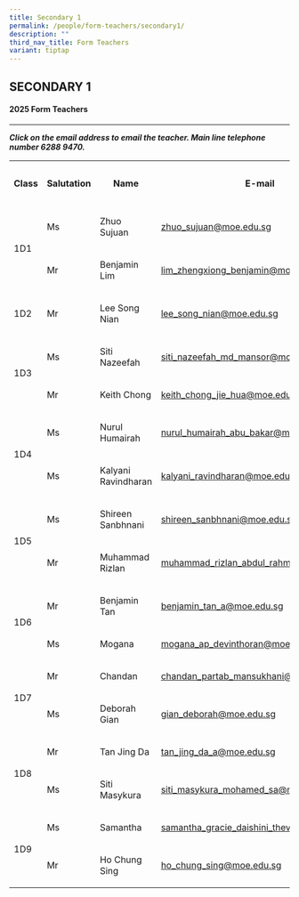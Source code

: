```yaml
---
title: Secondary 1
permalink: /people/form-teachers/secondary1/
description: ""
third_nav_title: Form Teachers
variant: tiptap
---
```

<h2>SECONDARY 1</h2>
<h4>2025 Form Teachers</h4>
<hr>
<p><strong><em>Click on the email address to email the teacher. Main line telephone number 6288 9470.</em></strong>
</p>
<p></p>
<table style="minWidth: 125px">
<colgroup>
<col>
<col>
<col>
<col>
<col>
</colgroup>
<tbody>
<tr>
<th rowspan="1" colspan="1">
<p>Class</p>
</th>
<th rowspan="1" colspan="1">
<p>Salutation</p>
</th>
<th rowspan="1" colspan="1">
<p>Name</p>
</th>
<th rowspan="1" colspan="1">
<p>E-mail</p>
</th>
<th rowspan="1" colspan="1">
<p>Telephone Extension</p>
</th>
</tr>
<tr>
<td rowspan="2" colspan="1">
<p></p>
<p>1D1</p>
</td>
<td rowspan="1" colspan="1">
<p>Ms</p>
</td>
<td rowspan="1" colspan="1">
<p>Zhuo Sujuan</p>
</td>
<td rowspan="1" colspan="1">
<p><a href="mailto:zhuo_sujuan@moe.edu.sg" rel="noopener noreferrer nofollow" target="_blank">zhuo_sujuan@moe.edu.sg</a>
</p>
</td>
<td rowspan="1" colspan="1">
<p>155</p>
</td>
</tr>
<tr>
<td rowspan="1" colspan="1">
<p>Mr</p>
</td>
<td rowspan="1" colspan="1">
<p>Benjamin Lim</p>
</td>
<td rowspan="1" colspan="1">
<p><a href="mailto:lim_zhengxiong_benjamin@moe.edu.sg" rel="noopener noreferrer nofollow" target="_blank">lim_zhengxiong_benjamin@moe.edu.sg</a>
</p>
</td>
<td rowspan="1" colspan="1">
<p>133</p>
</td>
</tr>
<tr>
<td rowspan="1" colspan="1">
<p></p>
<p>1D2</p>
</td>
<td rowspan="1" colspan="1">
<p>Mr</p>
</td>
<td rowspan="1" colspan="1">
<p>Lee Song Nian</p>
</td>
<td rowspan="1" colspan="1">
<p><a href="mailto:lee_song_nian@moe.edu.sg" rel="noopener noreferrer nofollow" target="_blank">lee_song_nian@moe.edu.sg</a>
</p>
</td>
<td rowspan="1" colspan="1">
<p>132</p>
</td>
</tr>
<tr>
<td rowspan="2" colspan="1">
<p></p>
<p></p>
<p>1D3</p>
</td>
<td rowspan="1" colspan="1">
<p>Ms</p>
</td>
<td rowspan="1" colspan="1">
<p>Siti Nazeefah</p>
</td>
<td rowspan="1" colspan="1">
<p><a href="mailto:siti_nazeefah_md_mansor@moe.edu.sg" rel="noopener noreferrer nofollow" target="_blank">siti_nazeefah_md_mansor@moe.edu.sg</a>
</p>
</td>
<td rowspan="1" colspan="1">
<p>138</p>
</td>
</tr>
<tr>
<td rowspan="1" colspan="1">
<p>Mr</p>
</td>
<td rowspan="1" colspan="1">
<p>Keith Chong</p>
</td>
<td rowspan="1" colspan="1">
<p><a href="mailto:keith_chong_jie_hua@moe.edu.sg" rel="noopener noreferrer nofollow" target="_blank">keith_chong_jie_hua@moe.edu.sg</a>
</p>
</td>
<td rowspan="1" colspan="1">
<p>137</p>
</td>
</tr>
<tr>
<td rowspan="2" colspan="1">
<p></p>
<p></p>
<p>1D4</p>
</td>
<td rowspan="1" colspan="1">
<p>Ms</p>
</td>
<td rowspan="1" colspan="1">
<p>Nurul Humairah</p>
</td>
<td rowspan="1" colspan="1">
<p><a href="mailto:nurul_humairah_abu_bakar@moe.edu.sg" rel="noopener noreferrer nofollow" target="_blank">nurul_humairah_abu_bakar@moe.edu.sg</a>
</p>
</td>
<td rowspan="1" colspan="1">
<p>212</p>
</td>
</tr>
<tr>
<td rowspan="1" colspan="1">
<p>Ms</p>
</td>
<td rowspan="1" colspan="1">
<p>Kalyani Ravindharan</p>
</td>
<td rowspan="1" colspan="1">
<p><a href="mailto:kalyani_ravindharan@moe.edu.sg" rel="noopener noreferrer nofollow" target="_blank">kalyani_ravindharan@moe.edu.sg</a>
</p>
</td>
<td rowspan="1" colspan="1">
<p>133</p>
</td>
</tr>
<tr>
<td rowspan="2" colspan="1">
<p></p>
<p></p>
<p>1D5</p>
</td>
<td rowspan="1" colspan="1">
<p>Ms</p>
</td>
<td rowspan="1" colspan="1">
<p>Shireen Sanbhnani</p>
</td>
<td rowspan="1" colspan="1">
<p><a href="mailto:shireen_sanbhnani@moe.edu.sg" rel="noopener noreferrer nofollow" target="_blank">shireen_sanbhnani@moe.edu.sg</a>
</p>
</td>
<td rowspan="1" colspan="1">
<p>139</p>
</td>
</tr>
<tr>
<td rowspan="1" colspan="1">
<p>Mr</p>
</td>
<td rowspan="1" colspan="1">
<p>Muhammad Rizlan</p>
</td>
<td rowspan="1" colspan="1">
<p><a href="mailto:muhammad_rizlan_abdul_rahman@moe.edu.sg" rel="noopener noreferrer nofollow" target="_blank">muhammad_rizlan_abdul_rahman@moe.edu.sg</a>
</p>
</td>
<td rowspan="1" colspan="1">
<p>154</p>
</td>
</tr>
<tr>
<td rowspan="2" colspan="1">
<p></p>
<p></p>
<p>1D6</p>
</td>
<td rowspan="1" colspan="1">
<p>Mr</p>
</td>
<td rowspan="1" colspan="1">
<p>Benjamin Tan</p>
</td>
<td rowspan="1" colspan="1">
<p><a href="mailto:benjamin_tan_a@moe.edu.sg" rel="noopener noreferrer nofollow" target="_blank">benjamin_tan_a@moe.edu.sg</a>
</p>
</td>
<td rowspan="1" colspan="1">
<p>145</p>
</td>
</tr>
<tr>
<td rowspan="1" colspan="1">
<p>Ms</p>
</td>
<td rowspan="1" colspan="1">
<p>Mogana</p>
</td>
<td rowspan="1" colspan="1">
<p><a href="mailto:mogana_ap_devinthoran@moe.edu.sg" rel="noopener noreferrer nofollow" target="_blank">mogana_ap_devinthoran@moe.edu.sg</a>
</p>
</td>
<td rowspan="1" colspan="1">
<p>149</p>
</td>
</tr>
<tr>
<td rowspan="2" colspan="1">
<p></p>
<p></p>
<p>1D7</p>
</td>
<td rowspan="1" colspan="1">
<p>Mr</p>
</td>
<td rowspan="1" colspan="1">
<p>Chandan</p>
</td>
<td rowspan="1" colspan="1">
<p><a href="mailto:chandan_partab_mansukhani@moe.edu.sg" rel="noopener noreferrer nofollow" target="_blank">chandan_partab_mansukhani@moe.edu.sg</a>
</p>
</td>
<td rowspan="1" colspan="1">
<p>140</p>
</td>
</tr>
<tr>
<td rowspan="1" colspan="1">
<p>Ms</p>
</td>
<td rowspan="1" colspan="1">
<p>Deborah Gian</p>
</td>
<td rowspan="1" colspan="1">
<p><a href="mailto:gian_deborah@moe.edu.sg" rel="noopener noreferrer nofollow" target="_blank">gian_deborah@moe.edu.sg</a>
</p>
</td>
<td rowspan="1" colspan="1">
<p>128</p>
</td>
</tr>
<tr>
<td rowspan="2" colspan="1">
<p></p>
<p>1D8</p>
</td>
<td rowspan="1" colspan="1">
<p>Mr</p>
</td>
<td rowspan="1" colspan="1">
<p>Tan Jing Da</p>
</td>
<td rowspan="1" colspan="1">
<p><a href="mailto:tan_jing_da_a@moe.edu.sg" rel="noopener noreferrer nofollow" target="_blank">tan_jing_da_a@moe.edu.sg</a>
</p>
</td>
<td rowspan="1" colspan="1">
<p>139</p>
</td>
</tr>
<tr>
<td rowspan="1" colspan="1">
<p>Ms</p>
</td>
<td rowspan="1" colspan="1">
<p>Siti Masykura</p>
</td>
<td rowspan="1" colspan="1">
<p><a href="mailto:siti_masykura_mohamed_sa@moe.edu.sg" rel="noopener noreferrer nofollow" target="_blank">siti_masykura_mohamed_sa@moe.edu.sg</a>
</p>
</td>
<td rowspan="1" colspan="1">
<p>166</p>
</td>
</tr>
<tr>
<td rowspan="2" colspan="1">
<p>1D9</p>
</td>
<td rowspan="1" colspan="1">
<p>Ms</p>
</td>
<td rowspan="1" colspan="1">
<p>Samantha</p>
</td>
<td rowspan="1" colspan="1">
<p><a href="mailto:samantha_gracie_daishini_thevan@moe.edu.sg" rel="noopener noreferrer nofollow" target="_blank">samantha_gracie_daishini_thevan@moe.edu.sg</a> 
</p>
</td>
<td rowspan="1" colspan="1">
<p>153</p>
</td>
</tr>
<tr>
<td rowspan="1" colspan="1">
<p>Mr</p>
</td>
<td rowspan="1" colspan="1">
<p>Ho Chung Sing</p>
</td>
<td rowspan="1" colspan="1">
<p><a href="mailto:ho_chung_sing@moe.edu.sg" rel="noopener noreferrer nofollow" target="_blank">ho_chung_sing@moe.edu.sg</a>
</p>
</td>
<td rowspan="1" colspan="1">
<p>220</p>
</td>
</tr>
</tbody>
</table>
<h4></h4>
<p></p>
<p></p>